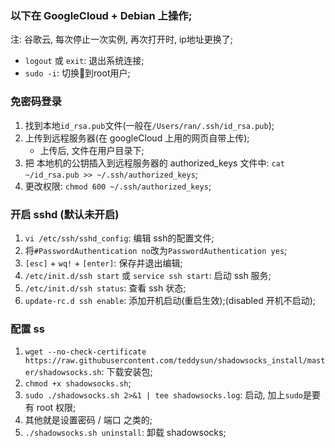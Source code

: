 ### 以下在 GoogleCloud + Debian 上操作;

注: 谷歌云, 每次停止一次实例, 再次打开时, ip地址更换了;

* `logout` 或 `exit`: 退出系统连接;
* `sudo -i`: 切换到root用户;


### 免密码登录
1. 找到本地`id_rsa.pub`文件(一般在`/Users/ran/.ssh/id_rsa.pub`);
2. 上传到远程服务器(在 googleCloud 上用的网页自带上传);
    * 上传后, 文件在用户目录下;
3. 把 本地机的公钥插入到远程服务器的 authorized_keys 文件中: `cat ~/id_rsa.pub >> ~/.ssh/authorized_keys`;
4. 更改权限: `chmod 600 ~/.ssh/authorized_keys`;


### 开启 sshd (默认未开启)
1. `vi /etc/ssh/sshd_config`: 编辑 ssh的配置文件;
2. 将`#PasswordAuthentication no`改为`PasswordAuthentication yes`;
3. `[esc]` + `wq!` + `[enter]`: 保存并退出编辑;
4. `/etc/init.d/ssh start` 或 `service ssh start`: 启动 ssh 服务;
5. `/etc/init.d/ssh status`: 查看 ssh 状态;
6. `update-rc.d ssh enable`: 添加开机启动(重启生效);(disabled 开机不启动);


### 配置 ss
1. `wget --no-check-certificate https://raw.githubusercontent.com/teddysun/shadowsocks_install/master/shadowsocks.sh`: 下载安装包;
2. `chmod +x shadowsocks.sh`;
3. `sudo ./shadowsocks.sh 2>&1 | tee shadowsocks.log`: 启动, 加上`sudo`是要有 root 权限;
4. 其他就是设置密码 / 端口 之类的;
5. `./shadowsocks.sh uninstall`: 卸载 shadowsocks;